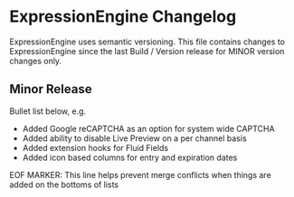 # ExpressionEngine Changelog

ExpressionEngine uses semantic versioning. This file contains changes to ExpressionEngine since the last Build / Version release for MINOR version changes only.

## Minor Release

Bullet list below, e.g.
   - Added Google reCAPTCHA as an option for system wide CAPTCHA
   - Added ability to disable Live Preview on a per channel basis
   - Added extension hooks for Fluid Fields
   - Added icon based columns for entry and expiration dates


EOF MARKER: This line helps prevent merge conflicts when things are
added on the bottoms of lists
